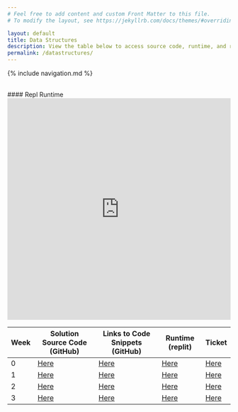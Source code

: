 ```yaml
---
# Feel free to add content and custom Front Matter to this file.
# To modify the layout, see https://jekyllrb.com/docs/themes/#overriding-theme-defaults

layout: default
title: Data Structures
description: View the table below to access source code, runtime, and review tickets for weekly tech talks
permalink: /datastructures/
---
```


{% include navigation.md %}

<br>
#### Repl Runtime
<iframe frameborder="0" width="100%" height="500px" src="https://replit.com/@rpeddakama/CSA-Data-Structures?embed=true"></iframe>



| Week | Solution Source Code (GitHub) | Links to Code Snippets (GitHub) | Runtime (replit) | Ticket |
| - | - | - | - | - |
| 0 |[Here](https://github.com/rpeddakama/CSA-Data-Structures/tree/master/src/Week0)| [Here](https://github.com/rpeddakama/CSA-Data-Structures/blob/master/src/Week0/Matrix.java#L33-L60)| [Here](https://replit.com/@RishiPeddakama/CSA-Data-Structures) | [Here](https://github.com/nolanplatt/AP-CSA-T3/issues/6) |
| 1 | [Here](https://github.com/rpeddakama/CSA-Data-Structures/tree/master/src/Week1) | [Here](https://github.com/rpeddakama/CSA-Data-Structures/blob/master/src/Week1/QueueAddRemove.java#L29-L50) | [Here](https://replit.com/@RishiPeddakama/CSA-Data-Structures) | [Here](https://github.com/rpeddakama/AP-CSA-T3/issues/24) |
| 2 | [Here](https://github.com/rpeddakama/CSA-Data-Structures/tree/master/src/Week2) | [Here](https://github.com/rpeddakama/CSA-Data-Structures/blob/master/src/Week2/Calculator.java#L149-L191) | [Here](https://replit.com/@RishiPeddakama/CSA-Data-Structures) | [Here](https://github.com/rpeddakama/AP-CSA-T3/issues/29) 
| 3 | [Here](https://github.com/rpeddakama/CSA-Data-Structures/tree/master/src/Week3) | [Here](https://github.com/rpeddakama/CSA-Data-Structures/blob/master/src/Week3/Algorithms/InsertionSort.java#L19-L37) | [Here](https://replit.com/@RishiPeddakama/CSA-Data-Structures) | [Here](https://github.com/rpeddakama/AP-CSA-T3/issues/35) |
